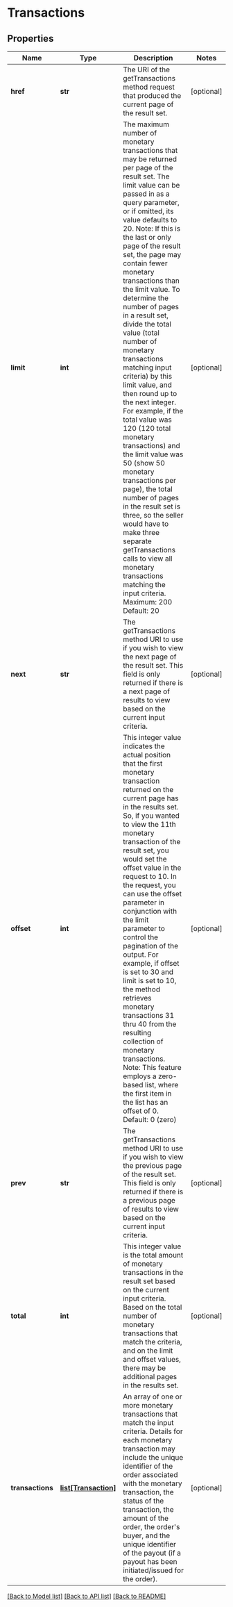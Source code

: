 # Transactions

## Properties
Name | Type | Description | Notes
------------ | ------------- | ------------- | -------------
**href** | **str** | The URI of the getTransactions method request that produced the current page of the result set. | [optional] 
**limit** | **int** | The maximum number of monetary transactions that may be returned per page of the result set. The limit value can be passed in as a query parameter, or if omitted, its value defaults to 20. Note: If this is the last or only page of the result set, the page may contain fewer monetary transactions than the limit value. To determine the number of pages in a result set, divide the total value (total number of monetary transactions matching input criteria) by this limit value, and then round up to the next integer. For example, if the total value was 120 (120 total monetary transactions) and the limit value was 50 (show 50 monetary transactions per page), the total number of pages in the result set is three, so the seller would have to make three separate getTransactions calls to view all monetary transactions matching the input criteria. Maximum: 200 Default: 20 | [optional] 
**next** | **str** | The getTransactions method URI to use if you wish to view the next page of the result set. This field is only returned if there is a next page of results to view based on the current input criteria. | [optional] 
**offset** | **int** | This integer value indicates the actual position that the first monetary transaction returned on the current page has in the results set. So, if you wanted to view the 11th monetary transaction of the result set, you would set the offset value in the request to 10. In the request, you can use the offset parameter in conjunction with the limit parameter to control the pagination of the output. For example, if offset is set to 30 and limit is set to 10, the method retrieves monetary transactions 31 thru 40 from the resulting collection of monetary transactions. Note: This feature employs a zero-based list, where the first item in the list has an offset of 0. Default: 0 (zero) | [optional] 
**prev** | **str** | The getTransactions method URI to use if you wish to view the previous page of the result set. This field is only returned if there is a previous page of results to view based on the current input criteria. | [optional] 
**total** | **int** | This integer value is the total amount of monetary transactions in the result set based on the current input criteria. Based on the total number of monetary transactions that match the criteria, and on the limit and offset values, there may be additional pages in the results set. | [optional] 
**transactions** | [**list[Transaction]**](Transaction.md) | An array of one or more monetary transactions that match the input criteria. Details for each monetary transaction may include the unique identifier of the order associated with the monetary transaction, the status of the transaction, the amount of the order, the order&#x27;s buyer, and the unique identifier of the payout (if a payout has been initiated/issued for the order). | [optional] 

[[Back to Model list]](../README.md#documentation-for-models) [[Back to API list]](../README.md#documentation-for-api-endpoints) [[Back to README]](../README.md)

